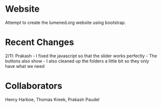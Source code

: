 Website
=======
Attempt to create the lumened.org website using bootstrap.

Recent Changes
=======

2/11:
Prakash
		- I fixed the javascript so that the slider works perfectly
		- The buttons also show
		- I also cleaned up the folders a little bit so they only have what we need

Collaborators
=======
Henry Harboe, Thomas Kreek, Prakash Paudel
